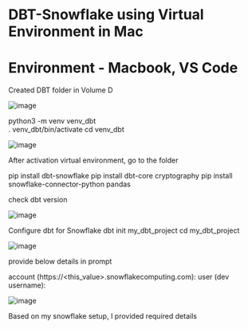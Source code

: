 # DBT-Snowflake using Virtual Environment in Mac

# Environment - Macbook, VS Code

Created DBT  folder in Volume D

![image](https://github.com/user-attachments/assets/cb9b3527-3722-471d-b11b-d7c3060866e4)

python3  -m venv venv_dbt  
 . venv_dbt/bin/activate
 cd venv_dbt
 

![image](https://github.com/user-attachments/assets/ef44d58d-7e68-4c85-8c76-ab01d28e1b7c)

After activation virtual environment, go to the folder

pip install dbt-snowflake
pip install dbt-core cryptography
pip install snowflake-connector-python pandas

check dbt version

![image](https://github.com/user-attachments/assets/7fef1797-bd9e-4e36-b943-d19ee1db3489)

Configure dbt for Snowflake
dbt init my_dbt_project
cd my_dbt_project

![image](https://github.com/user-attachments/assets/e11e65b2-1382-4e50-8281-eeeec93c8842)

provide below details in prompt

account (https://<this_value>.snowflakecomputing.com): 
user (dev username): 

![image](https://github.com/user-attachments/assets/8d46e49e-11e7-4d33-b321-59de73f2d903)

Based on my snowflake setup, I provided required details

